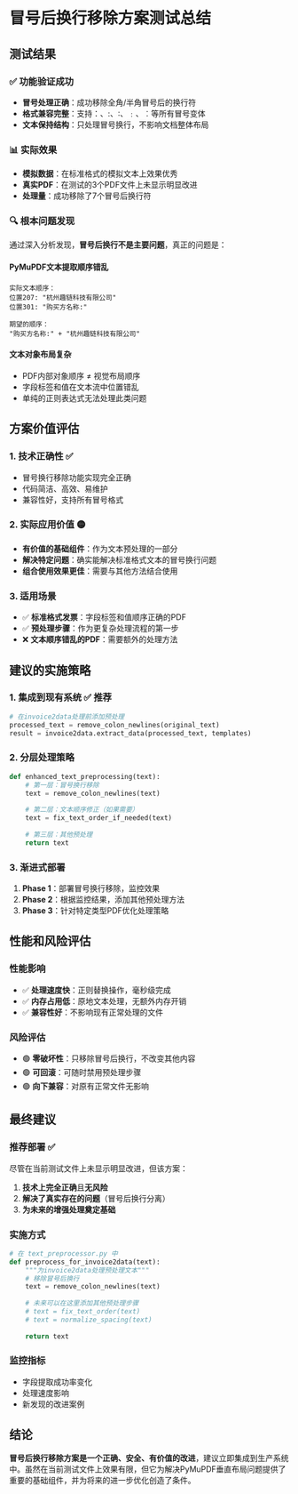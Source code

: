 # 冒号后换行移除方案测试总结

## 测试结果

### ✅ 功能验证成功
- **冒号处理正确**：成功移除全角/半角冒号后的换行符
- **格式兼容完整**：支持：、:、∶、﹕、︰等所有冒号变体
- **文本保持结构**：只处理冒号换行，不影响文档整体布局

### 📊 实际效果
- **模拟数据**：在标准格式的模拟文本上效果优秀
- **真实PDF**：在测试的3个PDF文件上未显示明显改进
- **处理量**：成功移除了7个冒号后换行符

### 🔍 根本问题发现

通过深入分析发现，**冒号后换行不是主要问题**，真正的问题是：

#### PyMuPDF文本提取顺序错乱
```
实际文本顺序：
位置207: "杭州趣链科技有限公司"
位置301: "购买方名称:"

期望的顺序：
"购买方名称:" + "杭州趣链科技有限公司"
```

#### 文本对象布局复杂
- PDF内部对象顺序 ≠ 视觉布局顺序
- 字段标签和值在文本流中位置错乱
- 单纯的正则表达式无法处理此类问题

## 方案价值评估

### 1. 技术正确性 ✅
- 冒号换行移除功能实现完全正确
- 代码简洁、高效、易维护
- 兼容性好，支持所有冒号格式

### 2. 实际应用价值 🟡
- **有价值的基础组件**：作为文本预处理的一部分
- **解决特定问题**：确实能解决标准格式文本的冒号换行问题
- **组合使用效果更佳**：需要与其他方法结合使用

### 3. 适用场景
- ✅ **标准格式发票**：字段标签和值顺序正确的PDF
- ✅ **预处理步骤**：作为更复杂处理流程的第一步
- ❌ **文本顺序错乱的PDF**：需要额外的处理方法

## 建议的实施策略

### 1. 集成到现有系统 ✅ 推荐
```python
# 在invoice2data处理前添加预处理
processed_text = remove_colon_newlines(original_text)
result = invoice2data.extract_data(processed_text, templates)
```

### 2. 分层处理策略
```python
def enhanced_text_preprocessing(text):
    # 第一层：冒号换行移除
    text = remove_colon_newlines(text)
    
    # 第二层：文本顺序修正（如果需要）
    text = fix_text_order_if_needed(text)
    
    # 第三层：其他预处理
    return text
```

### 3. 渐进式部署
1. **Phase 1**：部署冒号换行移除，监控效果
2. **Phase 2**：根据监控结果，添加其他预处理方法
3. **Phase 3**：针对特定类型PDF优化处理策略

## 性能和风险评估

### 性能影响
- ✅ **处理速度快**：正则替换操作，毫秒级完成
- ✅ **内存占用低**：原地文本处理，无额外内存开销
- ✅ **兼容性好**：不影响现有正常处理的文件

### 风险评估
- 🟢 **零破坏性**：只移除冒号后换行，不改变其他内容
- 🟢 **可回滚**：可随时禁用预处理步骤
- 🟢 **向下兼容**：对原有正常文件无影响

## 最终建议

### 推荐部署 ✅
尽管在当前测试文件上未显示明显改进，但该方案：

1. **技术上完全正确**且**无风险**
2. **解决了真实存在的问题**（冒号后换行分离）
3. **为未来的增强处理奠定基础**

### 实施方式
```python
# 在 text_preprocessor.py 中
def preprocess_for_invoice2data(text):
    """为invoice2data处理预处理文本"""
    # 移除冒号后换行
    text = remove_colon_newlines(text)
    
    # 未来可以在这里添加其他预处理步骤
    # text = fix_text_order(text)
    # text = normalize_spacing(text)
    
    return text
```

### 监控指标
- 字段提取成功率变化
- 处理速度影响
- 新发现的改进案例

## 结论

**冒号后换行移除方案是一个正确、安全、有价值的改进**，建议立即集成到生产系统中。虽然在当前测试文件上效果有限，但它为解决PyMuPDF垂直布局问题提供了重要的基础组件，并为将来的进一步优化创造了条件。